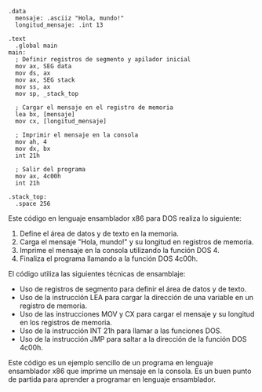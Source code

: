 ```assembly
.data
  mensaje: .asciiz "Hola, mundo!"
  longitud_mensaje: .int 13

.text
  .global main
main:
  ; Definir registros de segmento y apilador inicial
  mov ax, SEG data
  mov ds, ax
  mov ax, SEG stack
  mov ss, ax
  mov sp, _stack_top

  ; Cargar el mensaje en el registro de memoria
  lea bx, [mensaje]
  mov cx, [longitud_mensaje]

  ; Imprimir el mensaje en la consola
  mov ah, 4
  mov dx, bx
  int 21h

  ; Salir del programa
  mov ax, 4c00h
  int 21h

.stack_top:
  .space 256
```

Este código en lenguaje ensamblador x86 para DOS realiza lo siguiente:

1. Define el área de datos y de texto en la memoria.
2. Carga el mensaje "Hola, mundo!" y su longitud en registros de memoria.
3. Imprime el mensaje en la consola utilizando la función DOS 4.
4. Finaliza el programa llamando a la función DOS 4c00h.

El código utiliza las siguientes técnicas de ensamblaje:

* Uso de registros de segmento para definir el área de datos y de texto.
* Uso de la instrucción LEA para cargar la dirección de una variable en un registro de memoria.
* Uso de las instrucciones MOV y CX para cargar el mensaje y su longitud en los registros de memoria.
* Uso de la instrucción INT 21h para llamar a las funciones DOS.
* Uso de la instrucción JMP para saltar a la dirección de la función DOS 4c00h.

Este código es un ejemplo sencillo de un programa en lenguaje ensamblador x86 que imprime un mensaje en la consola. Es un buen punto de partida para aprender a programar en lenguaje ensamblador.